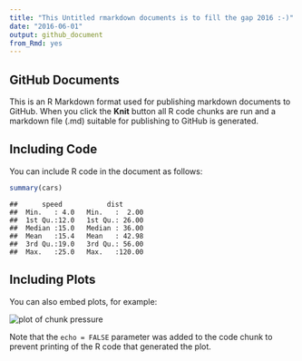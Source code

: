 ```yaml
---
title: "This Untitled rmarkdown documents is to fill the gap 2016 :-)"
date: "2016-06-01"
output: github_document
from_Rmd: yes
---
```




## GitHub Documents

This is an R Markdown format used for publishing markdown documents to GitHub. When you click the **Knit** button all R code chunks are run and a markdown file (.md) suitable for publishing to GitHub is generated.

## Including Code

You can include R code in the document as follows:


```r
summary(cars)
```

```
##      speed           dist       
##  Min.   : 4.0   Min.   :  2.00  
##  1st Qu.:12.0   1st Qu.: 26.00  
##  Median :15.0   Median : 36.00  
##  Mean   :15.4   Mean   : 42.98  
##  3rd Qu.:19.0   3rd Qu.: 56.00  
##  Max.   :25.0   Max.   :120.00
```

## Including Plots

You can also embed plots, for example:

![plot of chunk pressure](/figures/en/2017-06-01-rmarkdown-github-document/pressure-1.png)

Note that the `echo = FALSE` parameter was added to the code chunk to prevent printing of the R code that generated the plot.
